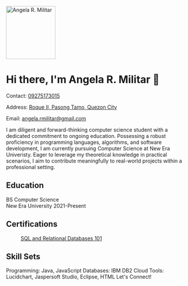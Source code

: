 <!DOCTYPE html>
<html lang="en">

<head>
    <meta charset="UTF-8">
    <meta http-equiv="X-UA-Compatible" content="IE=edge">
    <meta name="viewport" content="width=device-width, initial-scale=1.0">
    
</head>
<body>
    <div id="resume">
        <img src="https://scontent.fmnl9-1.fna.fbcdn.net/v/t39.30808-6/436236366_1784792672002975_8022089195720121170_n.jpg?stp=cp6_dst-jpg&_nc_cat=109&ccb=1-7&_nc_sid=5f2048&_nc_eui2=AeFHGiHSMHKzN5HlOUzGapouJ1nRmCyxcasnWdGYLLFxqz0h_mhG5RHmy8ePcwyIM_wUgGEXWqY6K-al16Peqwv_&_nc_ohc=8YdBNd_ECVwAb6RpH6A&_nc_ht=scontent.fmnl9-1.fna&oh=00_AfDfX-fIAK6niQq1F9JamsGriBTl-mzEWwp7zpGhihl4bA&oe=661B1BCF" alt="Angela R. Militar" width="135" height="145">
        <h1>Hi there, I'm Angela R. Militar 👋</h1>
        <p>Contact: <a href=#>09275173015</a>
            <p>Address: <a href=#>Roque II, Pasong Tamo, Quezon City</a>
                <p>Email: <a href=#>angela.rmilitar@gmail.com</a>
                    <p id="objective">I am diligent and forward-thinking computer science student with a dedicated commitment to ongoing education. Possessing a robust proficiency in programming languages, algorithms, and software development, I am currently pursuing Computer Science at New Era Univeristy. Eager to leverage my theoretical knowledge in practical scenarios, I aim to contribute meaningfully to real-world projects within a professional setting.
                        </dl>
                        <dl>
                             <h2
                       <h2>Education</h2>
BS Computer Science
<br>New Era University
2021-Present
                            <h2
                                <h2>Certifications</h2>
                                    <dd>
<a href="6dd8ba510a6943498c2e7d54bd5a06f0" target="_blank">SQL and Relational Databases 101</a>
                                    </dd>
                       <h2>Skill Sets</h2>
Programming: Java, JavaScript
Databases: IBM DB2 Cloud
Tools: Lucidchart, Jaspersoft Studio, Eclipse, HTML
Let's Connect!
                            

</body>

</html>
